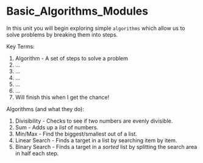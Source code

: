 # Basic_Algorithms_Modules

In this unit you will begin exploring simple ```algorithms``` which allow us to solve problems by breaking them into steps.

Key Terms:
1. Algorithm - A set of steps to solve a problem
2. ...
3. ...
4. ...
5. ...
6. ...
7. Will finish this when I get the chance!


Algorithms (and what they do):
1. Divisibility - Checks to see if two numbers are evenly divisible.
2. Sum - Adds up a *list* of numbers.
3. Min/Max - Find the biggest/smallest out of a list.
4. Linear Search - Finds a target in a list by searching item by item.
5. Binary Search - Finds a target in a *sorted* list by splitting the search area in half each step.

